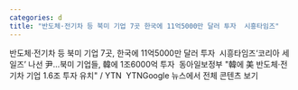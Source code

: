 ```yaml
---
categories: d
title: "반도체·전기차 등 북미 기업 7곳 한국에 11억5000만 달러 투자  시흥타임즈"
---
```

반도체·전기차 등 북미 기업 7곳, 한국에 11억5000만 달러 투자&nbsp;&nbsp;시흥타임즈‘코리아 세일즈’ 나선 尹…북미 기업들, 韓에 1조6000억 투자&nbsp;&nbsp;동아일보정부 "韓에 美 반도체·전기차 기업 1.6조 투자 유치" / YTN&nbsp;&nbsp;YTNGoogle 뉴스에서 전체 콘텐츠 보기